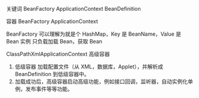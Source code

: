 关键词 BeanFactory ApplicationContext BeanDefinition

容器 BeanFactory ApplicationContext

BeanFactory
可以理解为就是个 HashMap，Key 是 BeanName，Value 是 Bean 实例
只负载加载 Bean，获取 Bean

ClassPathXmlApplicationContext 高级容器


1.  低级容器 加载配置文件（从 XML，数据库，Applet），并解析成 BeanDefinition 到低级容器中。
2.  加载成功后，高级容器启动高级功能，例如接口回调，监听器，自动实例化单例，发布事件等等功能。